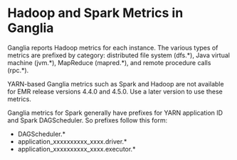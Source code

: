 # Hadoop and Spark Metrics in Ganglia<a name="Hadoopmetrics_Ganglia"></a>

 Ganglia reports Hadoop metrics for each instance\. The various types of metrics are prefixed by category: distributed file system \(dfs\.\*\), Java virtual machine \(jvm\.\*\), MapReduce \(mapred\.\*\), and remote procedure calls \(rpc\.\*\)\. 

YARN\-based Ganglia metrics such as Spark and Hadoop are not available for EMR release versions 4\.4\.0 and 4\.5\.0\. Use a later version to use these metrics\.

Ganglia metrics for Spark generally have prefixes for YARN application ID and Spark DAGScheduler\. So prefixes follow this form: 
+ DAGScheduler\.\*
+ application\_xxxxxxxxxx\_xxxx\.driver\.\*
+ application\_xxxxxxxxxx\_xxxx\.executor\.\*